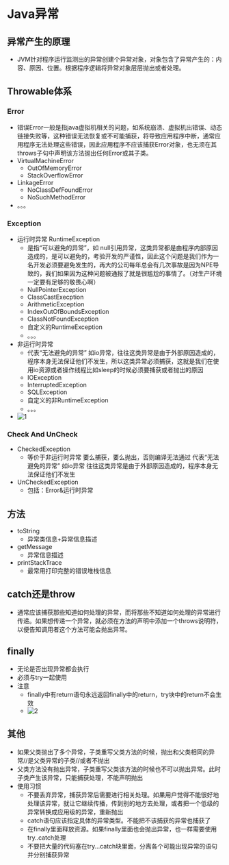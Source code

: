 # Java异常

## 异常产生的原理
* JVM针对程序运行监测出的异常创建个异常对象，对象包含了异常产生的：内容、原因、位置。根据程序逻辑将异常对象层层抛出或者处理。

## Throwable体系
### Error
* 错误Error一般是指java虚拟机相关的问题，如系统崩溃、虚拟机出错误、动态链接失败等，这种错误无法恢复或不可能捕获，将导致应用程序中断，通常应用程序无法处理这些错误，因此应用程序不应该捕获Error对象，也无须在其throws子句中声明该方法抛出任何Error或其子类。
* VirtualMachineError
	* OutOfMemoryError
	* StackOverflowError
* LinkageError
	* NoClassDefFoundError
	* NoSuchMethodError
* 。。。
	
### Exception
* 运行时异常 RuntimeException
	* 是指“可以避免的异常”，如 null引用异常，这类异常都是由程序内部原因造成的，是可以避免的，考验开发的严谨性，因此这个问题是我们作为一名开发必须要避免发生的，再大的公司每年总会有几次事故是因为NPE导致的，我们如果因为这种问题被通报了就是很尴尬的事情了。（对生产环境一定要有足够的敬畏心啊）
	* NullPointerException
	* ClassCastExecption
	* ArithmeticException
	* IndexOutOfBoundsException
	* ClassNotFoundException
	* 自定义的RuntimeException
	* 。。。
* 非运行时异常
	* 代表“无法避免的异常” 如io异常，往往这类异常是由于外部原因造成的，程序本身无法保证他们不发生，所以这类异常必须捕获，这就是我们在使用io资源或者操作线程比如sleep的时候必须要捕获或者抛出的原因
	* IOException
	* InterruptedException
	* SQLException
	* 自定义的非RuntimeException
	* 。。。
* ![1](https://mmbiz.qpic.cn/mmbiz_png/K07fFKibvoT1oVaf14e1iahwyqWPD25jROUnUPsia0t0ubB4Ytib0m8Em314HPabbuKTwxh2mcLTUfLFsnxSoa7leg/640?wx_fmt=png)

### Check And UnCheck
* CheckedException
	* 等价于非运行时异常
	要么捕获，要么抛出，否则编译无法通过
	代表“无法避免的异常” 如io异常   往往这类异常是由于外部原因造成的，程序本身无法保证他们不发生
* UnCheckedException
	* 包括：Error&运行时异常

## 方法
* toString
	* 异常类信息+异常信息描述
* getMessage
	* 异常信息描述
* printStackTrace
	* 最常用打印完整的错误堆栈信息

## catch还是throw
* 通常应该捕获那些知道如何处理的异常，而将那些不知道如何处理的异常进行传递。如果想传递一个异常，就必须在方法的声明中添加一个throws说明符，以便告知调用者这个方法可能会抛出异常。

## finally
* 无论是否出现异常都会执行
* 必须与try一起使用
* 注意
	* finally中有return语句永远返回finally中的return，try块中的return不会生效
	* ![2](https://mmbiz.qpic.cn/mmbiz_png/K07fFKibvoT1oVaf14e1iahwyqWPD25jROW0pqvuVfKCFPFUb9gmhkTPT759JDJU7TQH36uMh5Rj1cBCxhjjX48g/640?wx_fmt=png)

## 其他
* 如果父类抛出了多个异常，子类重写父类方法的时候，抛出和父类相同的异常//是父类异常的子类//或者不抛出
* 父类方法没有抛出异常，子类重写父类该方法的时候也不可以抛出异常。此时子类产生该异常，只能捕获处理，不能声明抛出
* 使用习惯
	* 不要丢弃异常，捕获异常后需要进行相关处理。如果用户觉得不能很好地处理该异常，就让它继续传播，传到别的地方去处理，或者把一个低级的异常转换成应用级的异常，重新抛出
	* catch语句应该指定具体的异常类型。不能把不该捕获的异常也捕获了
	* 在finally里面释放资源。如果finally里面也会抛出异常，也一样需要使用try..catch处理
	* 不要把大量的代码塞在try...catch块里面，分离各个可能出现异常的语句并分别捕获异常
